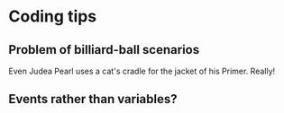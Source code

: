 ---
---




# Coding tips

## Problem of billiard-ball scenarios

Even Judea Pearl uses a cat's cradle for the jacket of his Primer. Really!

<!-- manager would get round all of these things and circumvent the whole billiard table trying to find a simpler and more reliable route
across a good manager
 -->
## Events rather than variables?

<!-- obvious that in event based scenarios we have nothing like the same kind of predictability 
I think about event based historical scenarios is the cause does not just create a causal pulse on the next variable but also creates the next variable

the special thing about the "given" operator is you don't need to calculate what happens in the other half

films like event based or billiard pool tables are worse because the outcome variable normally isn't what it looks like, the counterfactual is wrong
variable based systems are good not only because you can chain explanations but because you can usually do good calculations about attribution
 -->